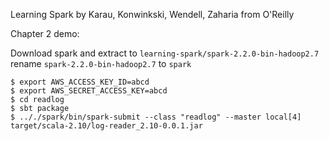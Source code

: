 Learning Spark by Karau, Konwinkski, Wendell, Zaharia from O'Reilly

Chapter 2 demo:

Download spark and extract to `learning-spark/spark-2.2.0-bin-hadoop2.7` rename `spark-2.2.0-bin-hadoop2.7` to `spark`
~~~~
$ export AWS_ACCESS_KEY_ID=abcd
$ export AWS_SECRET_ACCESS_KEY=abcd
$ cd readlog
$ sbt package
$ .././spark/bin/spark-submit --class "readlog" --master local[4] target/scala-2.10/log-reader_2.10-0.0.1.jar
~~~~
